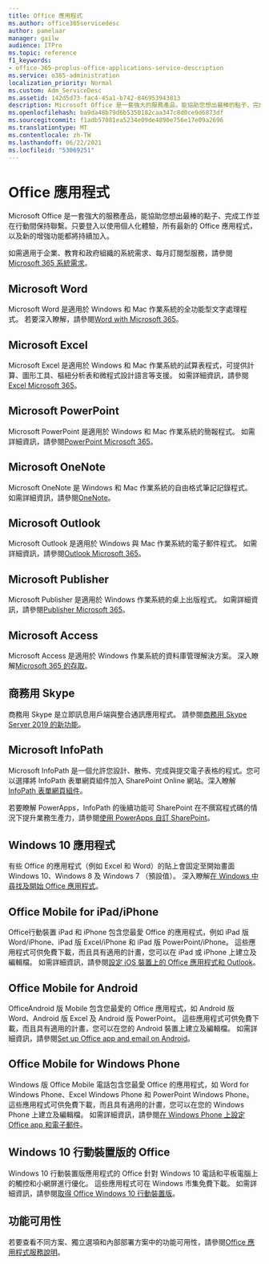 ```yaml
---
title: Office 應用程式
ms.author: office365servicedesc
author: pamelaar
manager: gailw
audience: ITPro
ms.topic: reference
f1_keywords:
- office-365-proplus-office-applications-service-description
ms.service: o365-administration
localization_priority: Normal
ms.custom: Adm_ServiceDesc
ms.assetid: 142d5d73-fac4-45a1-b742-846953943813
description: Microsoft Office 是一套強大的服務產品，能協助您想出最棒的點子、完成工作並在行動間保持聯繫。只要登入以使用個人化體驗，所有最新的 Office 應用程式，以及新的增強功能都將持續加入。
ms.openlocfilehash: ba9da48b79d6b5350182caa347c8d0ce9d6873df
ms.sourcegitcommit: f1adb57081ea5234e09de4890e756e17e09a2696
ms.translationtype: MT
ms.contentlocale: zh-TW
ms.lasthandoff: 06/22/2021
ms.locfileid: "53069251"
---
```

# <a name="office-applications"></a>Office 應用程式

Microsoft Office 是一套強大的服務產品，能協助您想出最棒的點子、完成工作並在行動間保持聯繫。只要登入以使用個人化體驗，所有最新的 Office 應用程式，以及新的增強功能都將持續加入。
  
如需適用于企業、教育和政府組織的系統需求、每月訂閱型服務，請參閱[Microsoft 365 系統需求](https://products.office.com/office-system-requirements/#Office365forBEG)。
  
## <a name="microsoft-word"></a>Microsoft Word

Microsoft Word 是適用於 Windows 和 Mac 作業系統的全功能型文字處理程式。 若要深入瞭解，請參閱[Word with Microsoft 365](https://www.microsoft.com/microsoft-365/word)。

## <a name="microsoft-excel"></a>Microsoft Excel

Microsoft Excel 是適用於 Windows 和 Mac 作業系統的試算表程式，可提供計算、圖形工具、樞紐分析表和微程式設計語言等支援。 如需詳細資訊，請參閱[Excel Microsoft 365](https://www.microsoft.com/microsoft-365/excel)。
  
## <a name="microsoft-powerpoint"></a>Microsoft PowerPoint

Microsoft PowerPoint 是適用於 Windows 和 Mac 作業系統的簡報程式。 如需詳細資訊，請參閱[PowerPoint Microsoft 365](https://www.microsoft.com/microsoft-365/powerpoint)。

## <a name="microsoft-onenote"></a>Microsoft OneNote

Microsoft OneNote 是 Windows 和 Mac 作業系統的自由格式筆記記錄程式。 如需詳細資訊，請參閱[OneNote](https://www.microsoft.com/microsoft-365/onenote/digital-note-taking-app)。
  
## <a name="microsoft-outlook"></a>Microsoft Outlook

Microsoft Outlook 是適用於 Windows 與 Mac 作業系統的電子郵件程式。 如需詳細資訊，請參閱[Outlook Microsoft 365](https://www.microsoft.com/microsoft-365/outlook/outlook-personal-email-plans)。
  
## <a name="microsoft-publisher"></a>Microsoft Publisher

Microsoft Publisher 是適用於 Windows 作業系統的桌上出版程式。 如需詳細資訊，請參閱[Publisher Microsoft 365](https://www.microsoft.com/microsoft-365/publisher)。
  
## <a name="microsoft-access"></a>Microsoft Access

Microsoft Access 是適用於 Windows 作業系統的資料庫管理解決方案。 深入瞭解[Microsoft 365 的存取](https://www.microsoft.com/microsoft-365/access)。
  
## <a name="skype-for-business"></a>商務用 Skype

商務用 Skype 是立即訊息用戶端與整合通訊應用程式。 請參閱[商務用 Skype Server 2019 的新功能](/skypeforbusiness/whats-new)。
  
## <a name="microsoft-infopath"></a>Microsoft InfoPath

Microsoft InfoPath 是一個允許您設計、散佈、完成與提交電子表格的程式。您可以選擇將 InfoPath 表單網頁組件加入 SharePoint Online 網站。深入瞭解 [InfoPath 表單網頁組件](https://go.microsoft.com/fwlink/p/?LinkId=271687)。

若要瞭解 PowerApps，InfoPath 的後續功能可 SharePoint 在不撰寫程式碼的情況下提升業務生產力，請參閱[使用 PowerApps 自訂 SharePoint](https://powerapps.microsoft.com/infopath/)。
  
## <a name="windows-10-apps"></a>Windows 10 應用程式

有些 Office 的應用程式（例如 Excel 和 Word）的貼上會固定至開始畫面 Windows 10、Windows 8 及 Windows 7 （預設值）。 深入瞭解[在 Windows 中尋找及開始 Office 應用程式](https://support.microsoft.com/office/907ce545-6ae8-459b-8d9d-de6764a635d6)。
  
## <a name="office-mobile-for-ipadiphone"></a>Office Mobile for iPad/iPhone

Office行動裝置 iPad 和 iPhone 包含您最愛 Office 的應用程式，例如 iPad 版 Word/iPhone、iPad 版 Excel/iPhone 和 iPad 版 PowerPoint/iPhone。 這些應用程式可供免費下載，而且具有適用的計畫，您可以在 iPad 或 iPhone 上建立及編輯檔。 如需詳細資訊，請參閱[設定 iOS 裝置上的 Office 應用程式和 Outlook](https://support.microsoft.com/office/0402b37e-49c4-4419-a030-f34c2013041f)。

## <a name="office-mobile-for-android"></a>Office Mobile for Android

OfficeAndroid 版 Mobile 包含您最愛的 Office 應用程式，如 Android 版 Word、Android 版 Excel 及 Android 版 PowerPoint。 這些應用程式可供免費下載，而且具有適用的計畫，您可以在您的 Android 裝置上建立及編輯檔。 如需詳細資訊，請參閱[Set up Office app and email on Android](https://support.office.com/article/6ef2ebf2-fc2d-474a-be4a-5a801365c87f)。

## <a name="office-mobile-for-windows-phone"></a>Office Mobile for Windows Phone

Windows 版 Office Mobile 電話包含您最愛 Office 的應用程式，如 Word for Windows Phone、Excel Windows Phone 和 PowerPoint Windows Phone。 這些應用程式可供免費下載，而且具有適用的計畫，您可以在您的 Windows Phone 上建立及編輯檔。 如需詳細資訊，請參閱[在 Windows Phone 上設定 Office app 和電子郵件](https://support.office.com/article/9bccc8b8-a321-4d0d-a45e-6e06a3438e43)。

## <a name="office-for-windows-10-mobile"></a>Windows 10 行動裝置版的 Office

Windows 10 行動裝置版應用程式的 Office 針對 Windows 10 電話和平板電腦上的觸控和小網屏進行優化。 這些應用程式可在 Windows 市集免費下載。 如需詳細資訊，請參閱[取得 Office Windows 10 行動裝置版](https://products.office.com/mobile/office-mobile-apps-for-windows)。
  
## <a name="feature-availability"></a>功能可用性

若要查看不同方案、獨立選項和內部部署方案中的功能可用性，請參閱[Office 應用程式服務說明](office-applications-service-description.md)。
